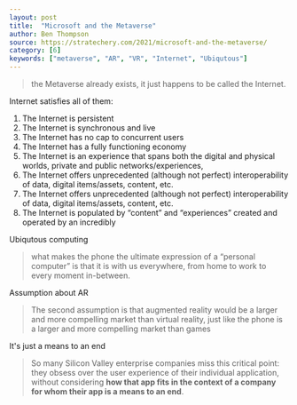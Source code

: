 ```yaml
---
layout: post
title:  "Microsoft and the Metaverse"
author: Ben Thompson
source: https://stratechery.com/2021/microsoft-and-the-metaverse/
category: [6]
keywords: ["metaverse", "AR", "VR", "Internet", "Ubiqutous"]
---
```


> the Metaverse already exists, it just happens to be called the Internet.

Internet satisfies all of them:

1. The Internet is persistent
1. The Internet is synchronous and live
1. The Internet has no cap to concurrent users
1. The Internet has a fully functioning economy
1. The Internet is an experience that spans both the digital and physical worlds, private and public networks/experiences,
1. The Internet offers unprecedented (although not perfect) interoperability of data, digital items/assets, content, etc.
1. The Internet offers unprecedented (although not perfect) interoperability of data, digital items/assets, content, etc.
1. The Internet is populated by “content” and “experiences” created and operated by an incredibly

Ubiqutous computing

> what makes the phone the ultimate expression of a “personal computer” is that it is with us everywhere, from home to work to every moment in-between.

Assumption about AR

> The second assumption is that augmented reality would be a larger and more compelling market than virtual reality, just like the phone is a larger and more compelling market than games

It's just a means to an end

> So many Silicon Valley enterprise companies miss this critical point: they obsess over the user experience of their individual application, without considering **how that app fits in the context of a company for whom their app is a means to an end**.
